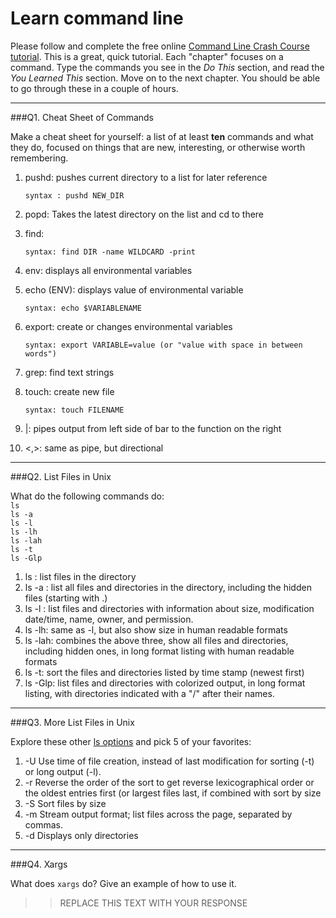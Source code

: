 # Learn command line

Please follow and complete the free online [Command Line Crash Course
tutorial](http://cli.learncodethehardway.org/book/). This is a great,
quick tutorial. Each "chapter" focuses on a command. Type the commands
you see in the _Do This_ section, and read the _You Learned This_
section. Move on to the next chapter. You should be able to go through
these in a couple of hours.

---

###Q1.  Cheat Sheet of Commands  

Make a cheat sheet for yourself: a list of at least **ten** commands and what they do, focused on things that are new, interesting, or otherwise worth remembering.


1. pushd: pushes current directory to a list for later reference

       syntax : pushd NEW_DIR
2. popd: Takes the latest directory on the list and cd to there
3. find:

       syntax: find DIR -name WILDCARD -print
4. env: displays all environmental variables
5. echo (ENV): displays value of environmental variable

       syntax: echo $VARIABLENAME
6. export: create or changes environmental variables

       syntax: export VARIABLE=value (or "value with space in between words")

7. grep: find text strings
8. touch: create new file
       
       syntax: touch FILENAME
9. |: pipes output from left side of bar to the function on the right
10. <,>: same as pipe, but directional


---

###Q2.  List Files in Unix   

What do the following commands do:  
`ls`  
`ls -a`  
`ls -l`  
`ls -lh`  
`ls -lah`  
`ls -t`  
`ls -Glp`  

1. ls : list files in the directory
2. ls -a : list all files and directories in the directory, including the hidden files (starting with .)
3. ls -l : list files and directories with information about size, modification date/time, name, owner, and permission.
4. ls -lh: same as -l, but also show size in human readable formats
5. ls -lah: combines the above three, show all files and directories, including hidden ones, in long format listing with human readable formats
6. ls -t: sort the files and directories listed by time stamp (newest first)
7. ls -Glp: list files and directories with colorized output, in long format listing, with directories indicated with a "/" after their names.


---

###Q3.  More List Files in Unix  

Explore these other [ls options](http://www.techonthenet.com/unix/basic/ls.php) and pick 5 of your favorites:

1. -U      Use time of file creation, instead of last modification for sorting (-t) or long output (-l).
2. -r      Reverse the order of the sort to get reverse lexicographical order or the oldest entries first (or largest files last, if
             combined with sort by size
3. -S      Sort files by size
4. -m      Stream output format; list files across the page, separated by commas.
5. -d      Displays only directories

---

###Q4.  Xargs   

What does `xargs` do? Give an example of how to use it.

> > REPLACE THIS TEXT WITH YOUR RESPONSE

 


